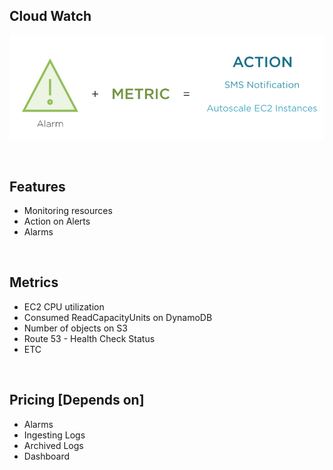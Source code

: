 
## Cloud Watch

> 


![Drag Racing](/Assets/watch/cw.png)

</br>


## Features

* Monitoring resources
* Action on Alerts
* Alarms

</br>

## Metrics

* EC2 CPU utilization
* Consumed ReadCapacityUnits on DynamoDB
* Number of objects on S3
* Route 53 - Health Check Status
* ETC

</br>

## Pricing [Depends on]

* Alarms
* Ingesting Logs
* Archived Logs
* Dashboard

